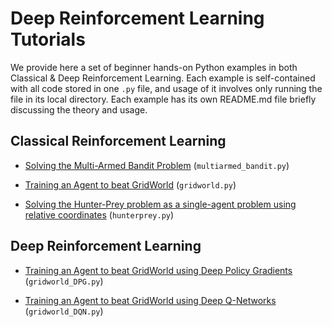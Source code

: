 # Deep Reinforcement Learning Tutorials

We provide here a set of beginner hands-on Python examples in both Classical & Deep Reinforcement Learning. Each example is self-contained with all code stored in one `.py` file, and usage of it involves only running the file in its local directory. Each example has its own README.md file briefly discussing the theory and usage. 


 ## Classical Reinforcement Learning
 
* [Solving the Multi-Armed Bandit Problem](https://github.com/ankonzoid/Reinforcement-Learning-Tutorials/tree/master/multiarmed_bandit) (`multiarmed_bandit.py`)

* [Training an Agent to beat GridWorld](https://github.com/ankonzoid/Reinforcement-Learning-Tutorials/tree/master/gridworld) (`gridworld.py`) 

* [Solving the Hunter-Prey problem as a single-agent problem using relative coordinates](https://github.com/ankonzoid/Reinforcement-Learning-Tutorials/tree/master/hunterprey) (`hunterprey.py`) 

 ## Deep Reinforcement Learning
 
* [Training an Agent to beat GridWorld using Deep Policy Gradients](https://github.com/ankonzoid/Reinforcement-Learning-Tutorials/tree/master/gridworld_DPG) (`gridworld_DPG.py`)

* [Training an Agent to beat GridWorld using Deep Q-Networks](https://github.com/ankonzoid/Reinforcement-Learning-Tutorials/tree/master/gridworld_DQN) (`gridworld_DQN.py`)
